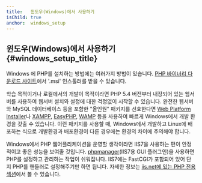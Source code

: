 ```yaml
---
title:   윈도우(Windows)에서 사용하기
isChild: true
anchor:  windows_setup
---
```


## 윈도우(Windows)에서 사용하기 {#windows_setup_title}

Windows 에 PHP를 설치하는 방법에는 여러가지 방법이 있습니다. [PHP 바이너리 다운로드 사이트][php-downloads]에서 '.msi'
인스톨러를 받을 수 있습니다.

학습 목적이거나 로컬에서의 개발이 목적이라면 PHP 5.4 버전부터 내장되어 있는 웹서버를 사용하여 웹서버 설치와 설정에
대한 걱정없이 시작할 수 있습니다. 완전한 웹서버와 MySQL 데이터베이스 등을 포함한 "올인원" 패키지를 선호한다면
[Web Platform Installer][wpi]나 [XAMPP][xampp], [EasyPHP][easyphp], [WAMP][wamp] 등을 사용하여 빠르게 Windows에서 개발
환경을 갖출 수 있습니다. 이런 패키지를 사용할 때, Windows에서 개발하고 Linux에 배포하는 식으로 개발환경과 배포환경이
다른 경우에는 환경의 차이에 주의해야 합니다.

Windows에서 PHP 웹어플리케이션을 운영할 생각이라면 IIS7을 사용하는 편이 안정적이고 좋은 성능을 보여줄 것입니다.
[phpmanager][phpmanager](IIS7용 GUI 플러그인)을 사용하면 PHP를 설정하고 관리하는 작업이 쉬워집니다. IIS7에는 FastCGI가
포함되어 있어 단지 PHP를 핸들러로 설정해주기만 하면 됩니다. 자세한 정보는 [iis.net에 있는 PHP 전용 섹션][php-iis]에서
볼 수 있습니다.

[php-downloads]: http://windows.php.net
[wpi]: http://www.microsoft.com/web/downloads/platform.aspx
[xampp]: http://www.apachefriends.org/en/xampp.html
[easyphp]: http://www.easyphp.org/
[wamp]: http://www.wampserver.com/en/
[phpmanager]: http://phpmanager.codeplex.com/
[php-iis]: http://php.iis.net/
